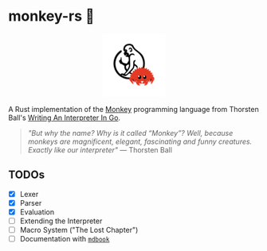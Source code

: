 # monkey-rs 🦀

<div align="center">
    <img src="./assets/img/monkey-rs.png" width="25%" alt="monkey-rs logo"/>
</div>

A Rust implementation of the [Monkey](https://monkeylang.org/) programming
language from Thorsten Ball's [Writing An Interpreter In Go](https://interpreterbook.com/).

> _"But why the name? Why is it called “Monkey”? Well, because monkeys are
> magnificent, elegant, fascinating and funny creatures. Exactly like our
> interpreter"_ — Thorsten Ball

## TODOs

- [x] Lexer
- [x] Parser
- [x] Evaluation
- [ ] Extending the Interpreter
- [ ] Macro System ("The Lost Chapter")
- [ ] Documentation with [`mdbook`](https://github.com/rust-lang/mdBook)
